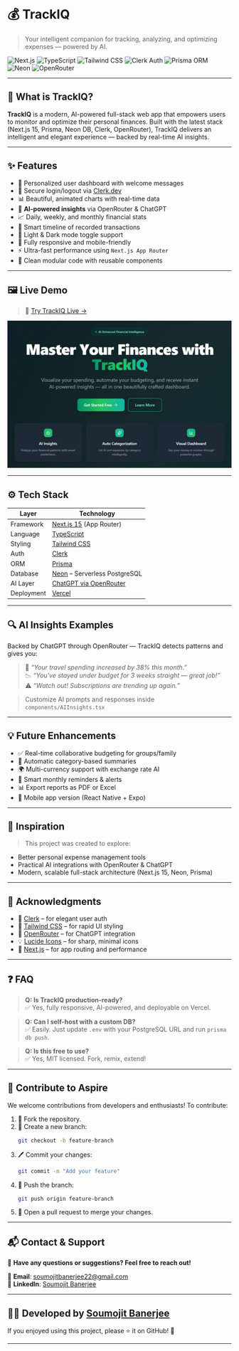 # 💰 TrackIQ

> Your intelligent companion for tracking, analyzing, and optimizing expenses — powered by AI.

![Next.js](https://img.shields.io/badge/Next.js-15-000?style=for-the-badge&logo=next.js)
![TypeScript](https://img.shields.io/badge/TypeScript-007ACC?style=for-the-badge&logo=typescript)
![Tailwind CSS](https://img.shields.io/badge/TailwindCSS-38bdf8?style=for-the-badge&logo=tailwindcss)
![Clerk Auth](https://img.shields.io/badge/Clerk-Auth-blueviolet?style=for-the-badge&logo=clerk)
![Prisma ORM](https://img.shields.io/badge/Prisma-ORM-2D3748?style=for-the-badge&logo=prisma)
![Neon](https://img.shields.io/badge/Neon-DB-00E599?style=for-the-badge&logo=data)
![OpenRouter](https://img.shields.io/badge/OpenRouter-API-black?style=for-the-badge&logo=openai)

---

## 🧠 What is TrackIQ?

**TrackIQ** is a modern, AI-powered full-stack web app that empowers users to monitor and optimize their personal finances. Built with the latest stack (Next.js 15, Prisma, Neon DB, Clerk, OpenRouter), TrackIQ delivers an intelligent and elegant experience — backed by real-time AI insights.

---

## ✨ Features

- 👋 Personalized user dashboard with welcome messages  
- 🔐 Secure login/logout via [Clerk.dev](https://clerk.dev)  
- 📊 Beautiful, animated charts with real-time data  
- 🤖 **AI-powered insights** via OpenRouter & ChatGPT  
- 📈 Daily, weekly, and monthly financial stats  
- 🧾 Smart timeline of recorded transactions  
- 🌙 Light & Dark mode toggle support  
- 📱 Fully responsive and mobile-friendly  
- ⚡ Ultra-fast performance using `Next.js App Router`  
- 🧩 Clean modular code with reusable components  

---

## 🖼️ Live Demo

> 🔗 [Try TrackIQ Live →](https://track-iq.vercel.app)

![Preview](https://github.com/soumojit622/TrackIQ/blob/master/public/banner.jpg)

---

## ⚙️ Tech Stack

| Layer         | Technology |
|---------------|------------|
| Framework     | [Next.js 15](https://nextjs.org/docs) (App Router) |
| Language      | [TypeScript](https://www.typescriptlang.org/) |
| Styling       | [Tailwind CSS](https://tailwindcss.com) |
| Auth          | [Clerk](https://clerk.dev) |
| ORM           | [Prisma](https://prisma.io) |
| Database      | [Neon](https://neon.tech) – Serverless PostgreSQL |
| AI Layer      | [ChatGPT via OpenRouter](https://openrouter.ai) |
| Deployment    | [Vercel](https://vercel.com/) |

---

## 🔍 AI Insights Examples

Backed by ChatGPT through OpenRouter — TrackIQ detects patterns and gives you:

> 💬 _“Your travel spending increased by 38% this month.”_  
> 📉 _“You've stayed under budget for 3 weeks straight — great job!”_  
> ⚠️ _“Watch out! Subscriptions are trending up again.”_

> Customize AI prompts and responses inside `components/AIInsights.tsx`

---

## 💡 Future Enhancements

- ✅ Real-time collaborative budgeting for groups/family
- 🧾 Automatic category-based summaries
- 🌍 Multi-currency support with exchange rate AI
- 🔔 Smart monthly reminders & alerts
- 📊 Export reports as PDF or Excel
- 📱 Mobile app version (React Native + Expo)

---

## 🧠 Inspiration

> This project was created to explore:
- Better personal expense management tools
- Practical AI integrations with OpenRouter & ChatGPT
- Modern, scalable full-stack architecture (Next.js 15, Neon, Prisma)

---

## 🙌 Acknowledgments

- 💼 [Clerk](https://clerk.dev) – for elegant user auth  
- 🎨 [Tailwind CSS](https://tailwindcss.com) – for rapid UI styling  
- 🧠 [OpenRouter](https://openrouter.ai) – for ChatGPT integration  
- 💡 [Lucide Icons](https://lucide.dev) – for sharp, minimal icons  
- 🚀 [Next.js](https://nextjs.org) – for app routing and performance

---

## ❓ FAQ

> **Q: Is TrackIQ production-ready?**  
> ✅ Yes, fully responsive, AI-powered, and deployable on Vercel.

> **Q: Can I self-host with a custom DB?**  
> ✅ Easily. Just update `.env` with your PostgreSQL URL and run `prisma db push`.

> **Q: Is this free to use?**  
> ✅ Yes, MIT licensed. Fork, remix, extend!

---

## 💬 **Contribute to Aspire**  

We welcome contributions from developers and enthusiasts! To contribute:  

1. 🍴 Fork the repository.
2. 🌿 Create a new branch:
    ```bash
    git checkout -b feature-branch
    ```
3. 🖊️ Commit your changes:
    ```bash
    git commit -m "Add your feature"
    ```
4. 🚀 Push the branch:
    ```bash
    git push origin feature-branch
    ```
5. 🔀 Open a pull request to merge your changes.

---

## 📬 **Contact & Support**  

💬 **Have any questions or suggestions? Feel free to reach out!**  

📧 **Email**: [soumojitbanerjee22@gmail.com](mailto:soumojitbanerjee22@gmail.com)  
🔗 **LinkedIn**: [Soumojit Banerjee](https://www.linkedin.com/in/soumojit-banerjee-4914b3228/)  

---

## 👨‍💻 **Developed by [Soumojit Banerjee](https://www.linkedin.com/in/soumojit-banerjee-4914b3228/)**  

If you enjoyed using this project, please ⭐ it on GitHub! 🌟  

---
